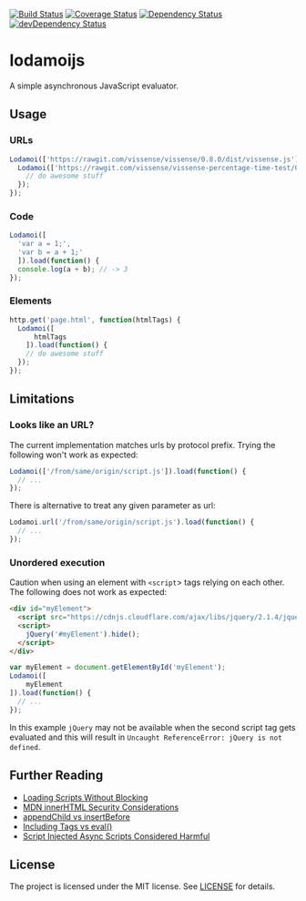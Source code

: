 [![Build Status](https://travis-ci.org/theborakompanioni/lodamoijs.svg?branch=master)](https://travis-ci.org/theborakompanioni/lodamoijs)
[![Coverage Status](https://img.shields.io/coveralls/theborakompanioni/lodamoijs.svg)](https://coveralls.io/r/theborakompanioni/lodamoijs?branch=master)
[![Dependency Status](http://img.shields.io/badge/dependencies-Vanilla_JS-brightgreen.svg)](http://vanilla-js.com/)
[![devDependency Status](https://david-dm.org/theborakompanioni/lodamoijs/dev-status.svg)](https://david-dm.org/theborakompanioni/lodamoijs#info=devDependencies)

lodamoijs
========
A simple asynchronous JavaScript evaluator.

Usage
------

### URLs
```javascript
Lodamoi(['https://rawgit.com/vissense/vissense/0.8.0/dist/vissense.js']).load(function() {
  Lodamoi(['https://rawgit.com/vissense/vissense-percentage-time-test/0.5.0/dist/vissense-percentage-time-test.js']).load(function() {
    // do awesome stuff
  });
});
```

### Code
```javascript
Lodamoi([
  'var a = 1;',
  'var b = a + 1;'
  ]).load(function() {
  console.log(a + b); // -> 3
});
```

### Elements
```javascript
http.get('page.html', function(htmlTags) {
  Lodamoi([
      htmlTags
    ]).load(function() {
    // do awesome stuff
  });
});
```


Limitations
------

### Looks like an URL?
The current implementation matches urls by protocol prefix.
Trying the following won't work as expected:

```javascript
Lodamoi(['/from/same/origin/script.js']).load(function() {
  // ...
});
```

There is alternative to treat any given parameter as url:
```javascript
Lodamoi.url('/from/same/origin/script.js').load(function() {
  // ...
});
```

### Unordered execution
Caution when using an element with `<script`> tags relying on each other.
The following does not work as expected:
```html
<div id="myElement">
  <script src="https://cdnjs.cloudflare.com/ajax/libs/jquery/2.1.4/jquery.min.js"></script>
  <script>
    jQuery('#myElement').hide();
  </script>
</div>
```
```javascript
var myElement = document.getElementById('myElement');
Lodamoi([
    myElement
]).load(function() {
  // ...
});
```

In this example `jQuery` may not be available when the second script tag gets evaluated
and this will result in `Uncaught ReferenceError: jQuery is not defined`.

Further Reading
------
- [Loading Scripts Without Blocking](http://www.stevesouders.com/blog/2009/04/27/loading-scripts-without-blocking/)
- [MDN innerHTML Security Considerations](https://developer.mozilla.org/en-US/docs/Web/API/Element/innerHTML#Security_considerations)
- [appendChild vs insertBefore](http://www.stevesouders.com/blog/2010/05/11/appendchild-vs-insertbefore/)
- [Including Tags vs eval()](http://stackoverflow.com/questions/8380204/is-there-a-performance-gain-in-including-script-tags-as-opposed-to-using-eval)
- [Script Injected Async Scripts Considered Harmful](https://www.igvita.com/2014/05/20/script-injected-async-scripts-considered-harmful/)

License
-------

The project is licensed under the MIT license. See
[LICENSE](https://github.com/theborakompanioni/lodamoijs/blob/master/LICENSE) for details.
